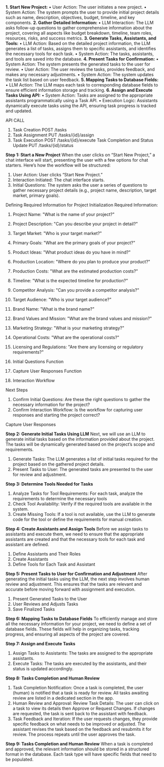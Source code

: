 




  **1.	Start New Project:**
•	User Action: The user initiates a new project.
•	System Action: The system prompts the user to provide initial project details such as name, description, objectives, budget, timeline, and key components.
**2.	Gather Detailed Information:**
•	LLM Interaction: The LLM asks follow-up questions to gather comprehensive information about the project, covering all aspects like budget breakdown, timeline, team roles, resources, risks, and success metrics.
**3.	Generate Tasks, Assistants, and Tools:**
•	LLM Action: Based on the detailed project information, the LLM generates a list of tasks, assigns them to specific assistants, and identifies the necessary tools for each task.
•	System Action: The tasks, assistants, and tools are saved into the database.
**4.	Present Tasks for Confirmation:**
•	System Action: The system presents the generated tasks to the user for review.
•	User Action: The user reviews the tasks, provides feedback, and makes any necessary adjustments.
•	System Action: The system updates the task list based on user feedback.
**5.	Mapping Tasks to Database Fields:**
•	LLM Action: The LLM maps each task to corresponding database fields to ensure efficient information storage and tracking.
**6.	Assign and Execute Tasks Using API:**
•	System Action: Tasks are assigned to the appropriate assistants programmatically using a Task API.
•	Execution Logic: Assistants dynamically execute tasks using the API, ensuring task progress is tracked and updated.


API CALL
1. Task Creation
POST /tasks
2. Task Assignment
PUT /tasks/{id}/assign
3. Task Execution
POST /tasks/{id}/execute
Task Completion and Status Update
PUT /tasks/{id}/status




































**Step 1: Start a New Project**
When the user clicks on “Start New Project,” a chat interface will start, presenting the user with a few options for chat starters. Here’s how the workflow will be structured:

1.	User Action: User clicks “Start New Project.”
2.	Interaction Initiated: The chat interface starts.
3.	Initial Questions: The system asks the user a series of questions to gather necessary project details (e.g., project name, description, target market, primary goals).

Defining Required Information for Project Initialization
Required Information:

1.	Project Name: "What is the name of your project?"
2.	Project Description: "Can you describe your project in detail?"
3.	Target Market:  "Who is your target market?"
4.	Primary Goals: "What are the primary goals of your project?"
5.	Product Ideas: "What product ideas do you have in mind?"
6.	Production Location: "Where do you plan to produce your product?"
7.	Production Costs: "What are the estimated production costs?"
8.	Timeline: "What is the expected timeline for production?"
9.	Competitor Analysis: "Can you provide a competitor analysis?"
10.	Target Audience: "Who is your target audience?"
11.	Brand Name: "What is the brand name?"
12.	Brand Values and Mission: "What are the brand values and mission?"
13.	Marketing Strategy: "What is your marketing strategy?"
14.	Operational Costs: "What are the operational costs?"
15.	Licensing and Regulations: "Are there any licensing or regulatory requirements?"

1.	Initial Questions Function
2.	Capture User Responses Function
3.	Interaction Workflow

Next Steps
1.	Confirm Initial Questions: Are these the right questions to gather the necessary information for the project?
2.	Confirm Interaction Workflow: Is the workflow for capturing user responses and starting the project correct?

Capture User Responses

**Step 2: Generate Initial Tasks Using LLM**
Next, we will use an LLM to generate initial tasks based on the information provided about the project. The tasks will be dynamically generated based on the project’s scope and requirements.

1.	Generate Tasks: The LLM generates a list of initial tasks required for the project based on the gathered project details.
2.	Present Tasks to User: The generated tasks are presented to the user for review and adjustment.

**Step 3: Determine Tools Needed for Tasks**
1.	Analyze Tasks for Tool Requirements: For each task, analyze the requirements to determine the necessary tools
2.	Check Tool Availability: Verify if the required tools are available in the system.
3.	Create Missing Tools: If a tool is not available, use the LLM to generate code for the tool or define the requirements for manual creation.

**Step 4: Create Assistants and Assign Tools**
Before we assign tasks to assistants and execute them, we need to ensure that the appropriate assistants are created and that the necessary tools for each task and assistant are defined.

1.	Define Assistants and Their Roles
2.	Create Assistants
3.	Define Tools for Each Task and Assistant

**Step 5: Present Tasks to User for Confirmation and Adjustment**
After generating the initial tasks using the LLM, the next step involves human review and adjustment. This ensures that the tasks are relevant and accurate before moving forward with assignment and execution.

1.	Present Generated Tasks to the User
2.	User Reviews and Adjusts Tasks
3.	Save Finalized Tasks

**Step 6: Mapping Tasks to Database Fields**
To efficiently manage and store all the necessary information for your project, we need to define a set of database fields. These fields will help in organizing tasks, tracking progress, and ensuring all aspects of the project are covered.

**Step 7: Assign and Execute Tasks**
1.	Assign Tasks to Assistants: The tasks are assigned to the appropriate assistants.
2.	Execute Tasks: The tasks are executed by the assistants, and their status is updated accordingly.

**Step 8: Tasks Completion and Human Review**
1. Task Completion Notification: Once a task is completed, the user (human) is notified that a task is ready for review. All tasks awaiting review are listed in a dedicated section in the app.
2. Human Review and Approval: Review Task Details: The user can click on a task to view its details then Approve or Request Changes. If changes are requested, the task is sent back to the assistant with feedback.
3. Task Feedback and Iteration: If the user requests changes, they provide specific feedback on what needs to be improved or adjusted. The assistant revises the task based on the feedback and resubmits it for review. The process repeats until the user approves the task.

**Step 9: Tasks Completion and Human Review**
When a task is completed and approved, the relevant information should be stored in a structured format in the database. Each task type will have specific fields that need to be populated.